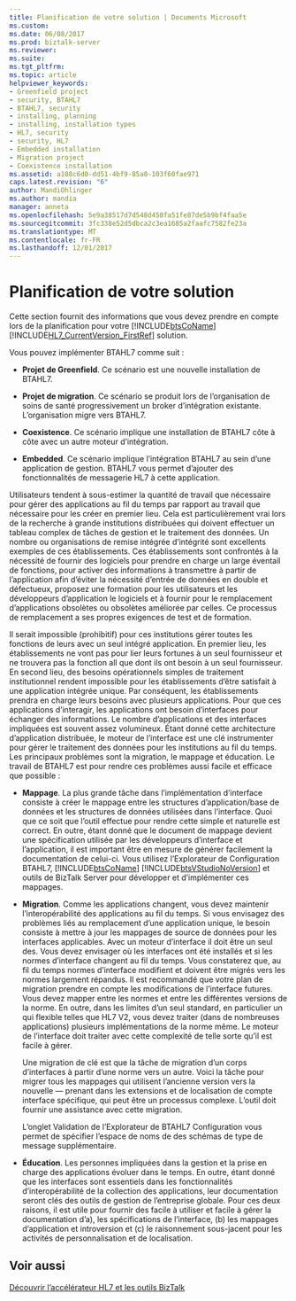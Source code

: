 ```yaml
---
title: Planification de votre solution | Documents Microsoft
ms.custom: 
ms.date: 06/08/2017
ms.prod: biztalk-server
ms.reviewer: 
ms.suite: 
ms.tgt_pltfrm: 
ms.topic: article
helpviewer_keywords:
- Greenfield project
- security, BTAHL7
- BTAHL7, security
- installing, planning
- installing, installation types
- HL7, security
- security, HL7
- Embedded installation
- Migration project
- Coexistence installation
ms.assetid: a108c6d0-dd51-4bf9-85a0-103f60fae971
caps.latest.revision: "6"
author: MandiOhlinger
ms.author: mandia
manager: anneta
ms.openlocfilehash: 5e9a38517d7d548d458fa51fe87de5b9bf4faa5e
ms.sourcegitcommit: 3fc338e52d5dbca2c3ea1685a2faafc7582fe23a
ms.translationtype: MT
ms.contentlocale: fr-FR
ms.lasthandoff: 12/01/2017
---
```

# <a name="planning-for-your-solution"></a>Planification de votre solution
Cette section fournit des informations que vous devez prendre en compte lors de la planification pour votre [!INCLUDE[btsCoName](../../includes/btsconame-md.md)] [!INCLUDE[HL7_CurrentVersion_FirstRef](../../includes/hl7-currentversion-firstref-md.md)] solution.  
  
 Vous pouvez implémenter BTAHL7 comme suit :  
  
-   **Projet de Greenfield**. Ce scénario est une nouvelle installation de BTAHL7.  
  
-   **Projet de migration**. Ce scénario se produit lors de l’organisation de soins de santé progressivement un broker d’intégration existante. L’organisation migre vers BTAHL7.  
  
-   **Coexistence**. Ce scénario implique une installation de BTAHL7 côte à côte avec un autre moteur d’intégration.  
  
-   **Embedded**. Ce scénario implique l’intégration BTAHL7 au sein d’une application de gestion. BTAHL7 vous permet d’ajouter des fonctionnalités de messagerie HL7 à cette application.  
  
 Utilisateurs tendent à sous-estimer la quantité de travail que nécessaire pour gérer des applications au fil du temps par rapport au travail que nécessaire pour les créer en premier lieu. Cela est particulièrement vrai lors de la recherche à grande institutions distribuées qui doivent effectuer un tableau complex de tâches de gestion et le traitement des données. Un nombre ou organisations de remise intégrée d’intégrité sont excellents exemples de ces établissements. Ces établissements sont confrontés à la nécessité de fournir des logiciels pour prendre en charge un large éventail de fonctions, pour activer des informations à transmettre à partir de l’application afin d’éviter la nécessité d’entrée de données en double et défectueux, proposez une formation pour les utilisateurs et les développeurs d’application le logiciels et à fournir pour le remplacement d’applications obsolètes ou obsolètes améliorée par celles. Ce processus de remplacement a ses propres exigences de test et de formation.  
  
 Il serait impossible (prohibitif) pour ces institutions gérer toutes les fonctions de leurs avec un seul intégré application. En premier lieu, les établissements ne vont pas pour lier leurs fortunes à un seul fournisseur et ne trouvera pas la fonction all que dont ils ont besoin à un seul fournisseur. En second lieu, des besoins opérationnels simples de traitement institutionnel rendent impossible pour les établissements d’être satisfait à une application intégrée unique. Par conséquent, les établissements prendra en charge leurs besoins avec plusieurs applications. Pour que ces applications d’interagir, les applications ont besoin d’interfaces pour échanger des informations. Le nombre d’applications et des interfaces impliquées est souvent assez volumineux. Étant donné cette architecture d’application distribuée, le moteur de l’interface est une clé instrumenter pour gérer le traitement des données pour les institutions au fil du temps. Les principaux problèmes sont la migration, le mappage et éducation. Le travail de BTAHL7 est pour rendre ces problèmes aussi facile et efficace que possible :  
  
-   **Mappage**. La plus grande tâche dans l’implémentation d’interface consiste à créer le mappage entre les structures d’application/base de données et les structures de données utilisées dans l’interface. Quoi que ce soit que l’outil effectue pour rendre cette simple et naturelle est correct. En outre, étant donné que le document de mappage devient une spécification utilisée par les développeurs d’interface et l’application, il est important être en mesure de générer facilement la documentation de celui-ci. Vous utilisez l’Explorateur de Configuration BTAHL7, [!INCLUDE[btsCoName](../../includes/btsconame-md.md)] [!INCLUDE[btsVStudioNoVersion](../../includes/btsvstudionoversion-md.md)] et outils de BizTalk Server pour développer et d’implémenter ces mappages.  
  
-   **Migration**. Comme les applications changent, vous devez maintenir l’interopérabilité des applications au fil du temps. Si vous envisagez des problèmes liés au remplacement d’une application unique, le besoin consiste à mettre à jour les mappages de source de données pour les interfaces applicables. Avec un moteur d’interface il doit être un seul des. Vous devez envisager où les interfaces ont été installés et si les normes d’interface changent au fil du temps. Vous constaterez que, au fil du temps normes d’interface modifient et doivent être migrés vers les normes largement répandus. Il est recommandé que votre plan de migration prendre en compte les modifications de l’interface futures. Vous devez mapper entre les normes et entre les différentes versions de la norme. En outre, dans les limites d’un seul standard, en particulier un qui flexible telles que HL7 V2, vous devez traiter (dans de nombreuses applications) plusieurs implémentations de la norme même. Le moteur de l’interface doit traiter avec cette complexité de telle sorte qu’il est facile à gérer.  
  
     Une migration de clé est que la tâche de migration d’un corps d’interfaces à partir d’une norme vers un autre. Voici la tâche pour migrer tous les mappages qui utilisent l’ancienne version vers la nouvelle — prenant dans les extensions et de localisation de compte interface spécifique, qui peut être un processus complexe. L’outil doit fournir une assistance avec cette migration.  
  
     L’onglet Validation de l’Explorateur de BTAHL7 Configuration vous permet de spécifier l’espace de noms de des schémas de type de message supplémentaire.  
  
-   **Éducation**. Les personnes impliquées dans la gestion et la prise en charge des applications évoluer dans le temps. En outre, étant donné que les interfaces sont essentiels dans les fonctionnalités d’interopérabilité de la collection des applications, leur documentation seront clés des outils de gestion de l’entreprise globale. Pour ces deux raisons, il est utile pour fournir des facile à utiliser et facile à gérer la documentation d’a), les spécifications de l’interface, (b) les mappages d’application et introversion et (c) le raisonnement sous-jacent pour les activités de personnalisation et de localisation.  
  
## <a name="see-also"></a>Voir aussi  
[Découvrir l’accélérateur HL7 et les outils BizTalk](../../adapters-and-accelerators/accelerator-hl7/learn-the-hl7-accelerator-and-the-biztalk-tools-available.md)